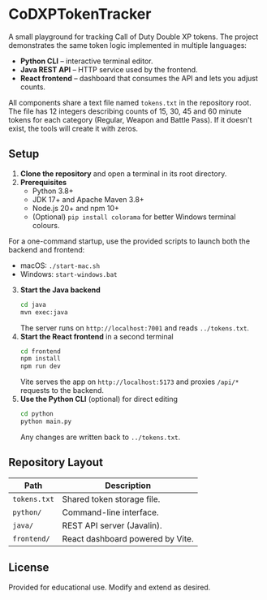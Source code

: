 # CoDXPTokenTracker

A small playground for tracking Call of Duty Double XP tokens. The project demonstrates the same token logic implemented in multiple languages:

- **Python CLI** – interactive terminal editor.
- **Java REST API** – HTTP service used by the frontend.
- **React frontend** – dashboard that consumes the API and lets you adjust counts.

All components share a text file named `tokens.txt` in the repository root. The file has 12 integers describing counts of 15, 30, 45 and 60 minute tokens for each category (Regular, Weapon and Battle Pass). If it doesn't exist, the tools will create it with zeros.

## Setup

1. **Clone the repository** and open a terminal in its root directory.
2. **Prerequisites**
   - Python 3.8+
   - JDK 17+ and Apache Maven 3.8+
   - Node.js 20+ and npm 10+
   - (Optional) `pip install colorama` for better Windows terminal colours.

For a one-command startup, use the provided scripts to launch both the backend and frontend:

- macOS: `./start-mac.sh`
- Windows: `start-windows.bat`

3. **Start the Java backend**
   ```bash
   cd java
   mvn exec:java
   ```
   The server runs on `http://localhost:7001` and reads `../tokens.txt`.
4. **Start the React frontend** in a second terminal
   ```bash
   cd frontend
   npm install
   npm run dev
   ```
   Vite serves the app on `http://localhost:5173` and proxies `/api/*` requests to the backend.
5. **Use the Python CLI** (optional) for direct editing
   ```bash
   cd python
   python main.py
   ```
   Any changes are written back to `../tokens.txt`.

## Repository Layout

| Path       | Description                     |
|------------|---------------------------------|
| `tokens.txt` | Shared token storage file.     |
| `python/`  | Command-line interface.         |
| `java/`    | REST API server (Javalin).      |
| `frontend/`| React dashboard powered by Vite.|

## License

Provided for educational use. Modify and extend as desired.

